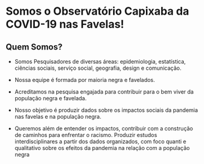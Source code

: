 # Somos o Observatório Capixaba da COVID-19 nas Favelas!

## Quem Somos?

* Somos Pesquisadores de diversas áreas: epidemiologia, estatística, ciências sociais, serviço social, geografia, design e comunicação.

* Nossa equipe é formada por maioria negra e favelados.

* Acreditamos na pesquisa engajada para contribuir para o bem viver da população negra e favelada.

* Nosso objetivo é produzir dados sobre os impactos sociais da pandemia nas favelas e na população negra.

* Queremos além de entender os impactos, contribuir com a construção de caminhos para enfrentar o racismo. Produzir estudos interdisciplinares a partir dos dados organizados, com foco quanti e qualitativo sobre os efeitos da pandemia na relação com a população negra
